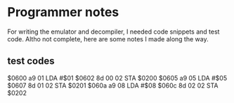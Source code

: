 # Programmer notes

For writing the emulator and decompiler, I needed code snippets and test code.
Altho not complete, here are some notes I made along the way.

## test codes

$0600    a9 01     LDA #$01
$0602    8d 00 02  STA $0200
$0605    a9 05     LDA #$05
$0607    8d 01 02  STA $0201
$060a    a9 08     LDA #$08
$060c    8d 02 02  STA $0202